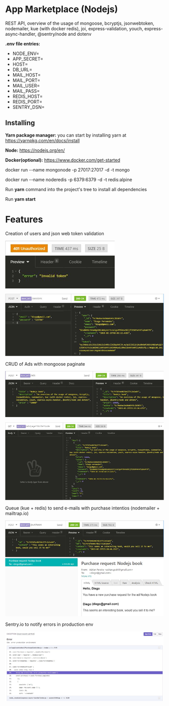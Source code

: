 # App Marketplace (Nodejs)
REST API, overview of the usage of mongoose, bcryptjs, jsonwebtoken, nodemailer, kue (with docker redis), joi, express-validation, youch, express-async-handler, @sentry/node and dotenv

**.env file entries:**

* NODE_ENV=
* APP_SECRET=
* HOST=
* DB_URL=
* MAIL_HOST=
* MAIL_PORT=
* MAIL_USER=
* MAIL_PASS=
* REDIS_HOST=
* REDIS_PORT=
* SENTRY_DSN=

## Installing

**Yarn package manager:** you can start by installing yarn at https://yarnpkg.com/en/docs/install

**Node:** https://nodejs.org/en/

**Docker(optional):** https://www.docker.com/get-started

docker run --name mongonode -p 27017:27017 -d -t mongo

docker run --name noderedis -p 6379:6379 -d -t redis:alpine

Run **yarn** command into the project's tree to install all dependencies

Run **yarn start**

# Features

Creation of users and json web token validation

![](overview/tokenValidation.JPG)

![](overview/session.JPG)

CRUD of Ads with mongoose paginate

![](overview/adsCreate.JPG)

![](overview/adsIndex.JPG)

Queue (kue + redis) to send e-mails with purchase intentios (nodemailer + mailtrap.io)

![](overview/purchasesStore.JPG)
![](overview/mailtrapInbox.jpg)

Sentry.io to notify errors in production env

![](overview/sentryNodeIntegration.jpg)

